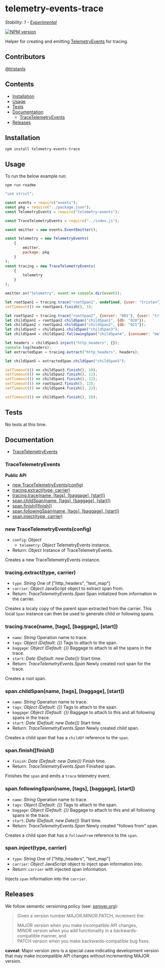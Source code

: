 # telemetry-events-trace

_Stability: 1 - [Experimental](https://github.com/tristanls/stability-index#stability-1---experimental)_

[![NPM version](https://badge.fury.io/js/telemetry-events-trace.png)](http://npmjs.org/package/telemetry-events-trace)

Helper for creating and emitting [TelemetryEvents](https://github.com/tristanls/telemetry-events) for tracing.

## Contributors

[@tristanls](https://github.com/tristanls)

## Contents

  * [Installation](#installation)
  * [Usage](#usage)
  * [Tests](#tests)
  * [Documentation](#documentation)
    * [TraceTelemetryEvents](#tracetelemetryevents)
  * [Releases](#releases)

## Installation

    npm install telemetry-events-trace

## Usage

To run the below example run:

    npm run readme

```javascript
"use strict";

const events = require("events");
const pkg = require("../package.json");
const TelemetryEvents = require("telemetry-events");

const TraceTelemetryEvents = require("../index.js");

const emitter = new events.EventEmitter();

const telemetry = new TelemetryEvents(
    {
        emitter,
        package: pkg
    }
);
const tracing = new TraceTelemetryEvents(
    {
        telemetry
    }
);

emitter.on("telemetry", event => console.dir(event));

let rootSpan1 = tracing.trace("rootSpan1", undefined, {user: "tristan"});
setTimeout(() => rootSpan1.finish(), 5);

let rootSpan2 = tracing.trace("rootSpan2", {server: "001"}, {user: "tristan"});
let childSpan1 = rootSpan2.childSpan("childSpan1", {db: "020"});
let childSpan2 = rootSpan2.childSpan("childSpan2", {db: "021"});
let childSpan3 = childSpan1.childSpan("childSpan3");
let childSpan4 = childSpan2.followingSpan("childSpan4", {consumer: "me"});

let headers = childSpan3.inject("http_headers", {});
console.log(headers);
let extractedSpan = tracing.extract("http_headers", headers);

let childSpan5 = extractedSpan.childSpan("childSpan5");

setTimeout(() => childSpan3.finish(), 10);
setTimeout(() => childSpan2.finish(), 11);
setTimeout(() => childSpan1.finish(), 12);
setTimeout(() => rootSpan2.finish(), 13);
setTimeout(() => childSpan4.finish(), 22);

setTimeout(() => childSpan5.finish(), 20);

```

## Tests

No tests at this time.

## Documentation

  * [TraceTelemetryEvents](#tracetelemetryevents)

### TraceTelemetryEvents

**Public API**

  * [new TraceTelemetryEvents(config)](#new-tracetelemetryeventsconfig)
  * [tracing.extract(type, carrier)](#tracingextracttype-carrier)
  * [tracing.trace(name, \[tags\], \[baggage\], \[start\])](#tracingtracename-tags-baggage-start)
  * [span.childSpan(name, \[tags\], \[baggage\], \[start\])](#spanchildspanname-tags-baggage-start)
  * [span.finish(\[finish\])](#spanfinishfinish)
  * [span.followingSpan(name, \[tags\], \[baggage\], \[start\])](#spanfollowingspanname-tags-baggage-start)
  * [span.inject(type, carrier)](#spaninjecttype-carrier)

### new TraceTelemetryEvents(config)

  * `config`: _Object_
    * `telemetry`: _Object_ TelemetryEvents instance.
  * Return: _Object_ Instance of TraceTelemetryEvents.

Creates a new TraceTelemetryEvents instance.

### tracing.extract(type, carrier)

  * `type`: _String_ One of ["http_headers", "text_map"]
  * `carrier`: _Object_ JavaScript object to extract span from.
  * Return: _TraceTelemetryEvents.Span_ Span initialized from information in the carrier.

Creates a localy copy of the parent span extracted from the carrier. This local `Span` instance can then be used to generate child or following spans.

### tracing.trace(name, [tags], [baggage], [start])

  * `name`: _String_ Operation name to trace.
  * `tags`: _Object_ _(Default: {})_ Tags to attach to the span.
  * `baggage`: _Object_ _(Default: {})_ Baggage to attach to all the spans in the trace.
  * `start`: _Date_ _(Default: new Date())_ Start time.
  * Return: _TraceTelemetryEvents.Span_ Newly created root span for the trace.

Creates a root span.

### span.childSpan(name, [tags], [baggage], [start])

  * `name`: _String_ Operation name to trace.
  * `tags`: _Object_ _(Default: {})_ Tags to attach to the span.
  * `baggage`: _Object_ _(Default: {})_ Baggage to attach to this and all following spans in the trace.
  * `start`: _Date_ _(Default: new Date())_ Start time.
  * Return: _TraceTelemetryEvents.Span_ Newly created child span.

Creates a child span that has a `childOf` reference to the `span`.

### span.finish([finish])

  * `finish`: _Date_ _(Default: new Date())_ Finish time.
  * Return: _TraceTelemetryEvents.Span_ Finished span.

Finishes the `span` and emits a `trace` telemetry event.

### span.followingSpan(name, [tags], [baggage], [start])

  * `name`: _String_ Operation name to trace.
  * `tags`: _Object_ _(Default: {})_ Tags to attach to the span.
  * `baggage`: _Object_ _(Default: {})_ Baggage to attach to this and all following spans in the trace.
  * `start`: _Date_ _(Default: new Date())_ Start time.
  * Return: _TraceTelemetryEvents.Span_ Newly created "follows from" span.

Creates a child span that has a `followsFrom` reference to the `span`.

### span.inject(type, carrier)

  * `type`: _String_ One of ["http_headers", "text_map"]
  * `carrier`: _Object_ JavaScript object to inject span information into.
  * Return: `carrier` with injected span information.

Injects `span` information into the `carrier`.

## Releases

We follow semantic versioning policy (see: [semver.org](http://semver.org/)):

> Given a version number MAJOR.MINOR.PATCH, increment the:
>
>MAJOR version when you make incompatible API changes,<br/>
>MINOR version when you add functionality in a backwards-compatible manner, and<br/>
>PATCH version when you make backwards-compatible bug fixes.

**caveat**: Major version zero is a special case indicating development version that may make incompatible API changes without incrementing MAJOR version.
